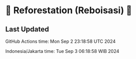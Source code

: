 
# 🌳 Reforestation (Reboisasi) 🌲

## Last Updated

GitHub Actions time: Mon Sep  2 23:18:58 UTC 2024

Indonesia/Jakarta time: Tue Sep  3 06:18:58 WIB 2024
